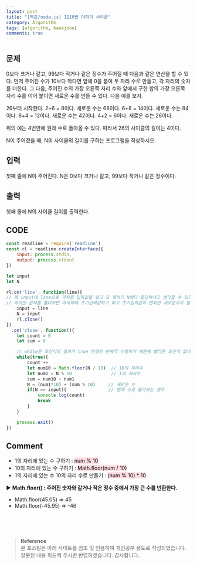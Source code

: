 ```yaml
---
layout: post
title: "[백준/node.js] 1110번 더하기 사이클"
category: Algorithm
tags: [algorithm, baekjoon]
comments: true
---
```


## 문제
0보다 크거나 같고, 99보다 작거나 같은 정수가 주어질 때 다음과 같은 연산을 할 수 있다. 먼저 주어진 수가 10보다 작다면 앞에 0을 붙여 두 자리 수로 만들고, 각 자리의 숫자를 더한다. 그 다음, 주어진 수의 가장 오른쪽 자리 수와 앞에서 구한 합의 가장 오른쪽 자리 수를 이어 붙이면 새로운 수를 만들 수 있다. 다음 예를 보자.

26부터 시작한다. 2+6 = 8이다. 새로운 수는 68이다. 6+8 = 14이다. 새로운 수는 84이다. 8+4 = 12이다. 새로운 수는 42이다. 4+2 = 6이다. 새로운 수는 26이다.

위의 예는 4번만에 원래 수로 돌아올 수 있다. 따라서 26의 사이클의 길이는 4이다.

N이 주어졌을 때, N의 사이클의 길이를 구하는 프로그램을 작성하시오.

## 입력
첫째 줄에 N이 주어진다. N은 0보다 크거나 같고, 99보다 작거나 같은 정수이다.

## 출력
첫째 줄에 N의 사이클 길이를 출력한다.

## CODE
```javascript
const readline = require('readline')
const rl = readline.createInterface({
    input: process.stdin,
    output: process.stdout
})

let input
let N

rl.on('line', function(line){
// 왜 input에 line으로 가져온 입력값을 넣고 또 뭣하러 N에다 할당하냐고 생각할 수 있다.
// 하지만 문제를 풀다보면 마지막에 초기입력값하고 하고 초기입력값이 변화한 새로운수의 일치를 비교하는 경우가 있기에 이렇게 하는것이다. 
    input = line   
    N = input
    rl.close()
})
  .on('close', function(){  
    let count = 0
    let sum = 0  

    // while문 조건식의 결과가 true 인경우 반복적 수행이기 때문에 별다른 조건식 없이 true해도 무방 
    while(true){  
        count ++
        let num10 = Math.floor(N / 10)  // 10의 자리수
        let num1 = N % 10               // 1의 자리수
        sum = num10 + num1              
        N = (num1*10) + (sum % 10)     // 새로운 수
        if(N == input){                // 원래 수로 돌아오는 경우
            console.log(count)
            break
        }
    }

    process.exit()  
})
```
## Comment
- 1의 자리에 있는 수 구하기 : <mark style='background-color: #ffdce0'> num % 10 </mark>
- 10의 자리에 있는 수 구하기 : <mark style='background-color: #ffdce0'> Math.floor(num / 10) </mark>
- 1의 자리에 있는 수 10의 자리 수로 만들기 : <mark style='background-color: #ffdce0'> (num % 10) * 10 </mark>

▶ **Math.floor() : 주어진 숫자와 같거나 작은 정수 중에서 가장 큰 수를 반환한다.**   
- Math.floor(45.05)  => 45
- Math.floor(-45.95) => -46

<br>
<br>
<br>

>**Reference**   
본 포스팅은 아래 사이트를 참조 및 인용하여 개인공부 용도로 작성되었습니다.   
잘못된 내용 피드백 주시면 반영하겠습니다. 감사합니다.   
[]()